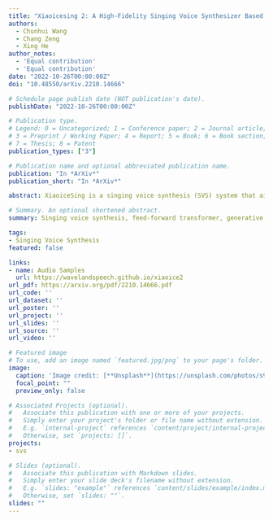 ```yaml
---
title: "Xiaoicesing 2: A High-Fidelity Singing Voice Synthesizer Based on Generative Adversarial Network"
authors:
  - Chunhui Wang
  - Chang Zeng
  - Xing He
author_notes:
  - 'Equal contribution'
  - 'Equal contribution'
date: "2022-10-26T00:00:00Z"
doi: "10.48550/arXiv.2210.14666"

# Schedule page publish date (NOT publication's date).
publishDate: "2022-10-26T00:00:00Z"

# Publication type.
# Legend: 0 = Uncategorized; 1 = Conference paper; 2 = Journal article;
# 3 = Preprint / Working Paper; 4 = Report; 5 = Book; 6 = Book section;
# 7 = Thesis; 8 = Patent
publication_types: ["3"]

# Publication name and optional abbreviated publication name.
publication: "In *ArXiv*"
publication_short: "In *ArXiv*"

abstract: XiaoiceSing is a singing voice synthesis (SVS) system that aims at generating 48kHz singing voices. However, the mel-spectrogram generated by it is over-smoothing in middle- and high-frequency areas due to no special design for modeling the details of these parts. In this paper, we propose XiaoiceSing2, which can generate the details of middle- and high-frequency parts to better construct the full-band mel-spectrogram. Specifically, in order to alleviate this problem, XiaoiceSing2 adopts a generative adversarial network (GAN), which consists of a FastSpeech-based generator and a multi-band discriminator. We improve the feed-forward Transformer (FFT) block by adding multiple residual convolutional blocks in parallel with the self-attention block to balance the local and global features. The multi-band discriminator contains three sub-discriminators responsible for low-, middle-, and high-frequency parts of the mel-spectrogram, respectively. Each sub-discriminator is composed of several segment discriminators (SD) and detail discriminators (DD) to distinguish the audio from different aspects. The experiment on our internal 48kHz singing voice dataset shows XiaoiceSing2 significantly improves the quality of the singing voice over XiaoiceSing.

# Summary. An optional shortened abstract.
summary: Singing voice synthesis, feed-forward transformer, generative adversarial network.

tags:
- Singing Voice Synthesis
featured: false

links:
- name: Audio Samples
  url: https://wavelandspeech.github.io/xiaoice2
url_pdf: https://arxiv.org/pdf/2210.14666.pdf
url_code: ''
url_dataset: ''
url_poster: ''
url_project: ''
url_slides: ''
url_source: ''
url_video: ''

# Featured image
# To use, add an image named `featured.jpg/png` to your page's folder. 
image:
  caption: 'Image credit: [**Unsplash**](https://unsplash.com/photos/s9CC2SKySJM)'
  focal_point: ""
  preview_only: false

# Associated Projects (optional).
#   Associate this publication with one or more of your projects.
#   Simply enter your project's folder or file name without extension.
#   E.g. `internal-project` references `content/project/internal-project/index.md`.
#   Otherwise, set `projects: []`.
projects:
- svs

# Slides (optional).
#   Associate this publication with Markdown slides.
#   Simply enter your slide deck's filename without extension.
#   E.g. `slides: "example"` references `content/slides/example/index.md`.
#   Otherwise, set `slides: ""`.
slides: ""
---
```


<!-- {{% callout note %}}
Click the _Cite_ button above to demo the feature to enable visitors to import publication metadata into their reference management software.
{{% /callout %}} -->

<!-- Supplementary notes can be added here, including [code, math, and images](https://wowchemy.com/docs/writing-markdown-latex/). -->
